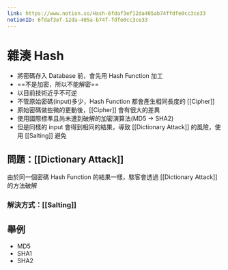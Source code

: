 ```yaml
---
link: https://www.notion.so/Hash-6fdaf3ef12da405ab74ffdfe0cc3ce33
notionID: 6fdaf3ef-12da-405a-b74f-fdfe0cc3ce33
---
```

# 雜湊 Hash
- 將密碼存入 Database 前，會先用 Hash Function 加工
- ==不是加密，所以不能解密==
- 以目前技術近乎不可逆
- 不管原始密碼(input)多少，Hash Function 都會產生相同長度的 [[Cipher]]
- 原始密碼做些微的更動後，[[Cipher]] 會有很大的差異
- 使用國際標準且尚未遭到破解的加密演算法(MD5 -> SHA2)
- 但是同樣的 input 會得到相同的結果，導致 [[Dictionary Attack]] 的風險，使用 [[Salting]] 避免

## 問題：[[Dictionary Attack]]
由於同一個密碼 Hash Function 的結果一樣，駭客會透過 [[Dictionary Attack]] 的方法破解

### 解決方式：[[Salting]]


## 舉例
- MD5
- SHA1
- SHA2



